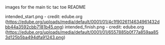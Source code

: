 images for the main tic tac toe README

intended_start.png - credit: edube.org (https://edube.org/uploads/media/default/0001/01/4c1f9026114634961432dbb44a3592cbb7181b45.png)
intended_finish.png - credit: edube.org (https://edube.org/uploads/media/default/0001/01/6557885b0f77a859aa853d125b5ba494dfa91243.png)
